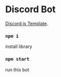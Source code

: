 # Discord Bot
[Discord.js Template](https://github.com/CRUNZEX/discord_bot_js-template).

### `npm i`
install library

### `npm start`
run this bot